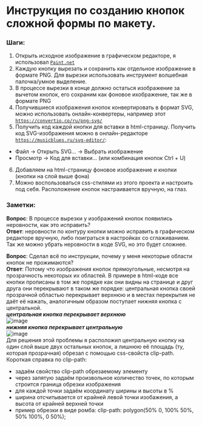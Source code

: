 # Инструкция по созданию кнопок сложной формы по макету.

### Шаги:
1) Открыть исходное изображение в графическом редакторе, я использовал [`Paint.net`](https://paintnet.ru)
2) Каждую кнопку вырезать и сохранить как отдельное изображение в формате PNG. Для вырезки использовать инструмент волшебная палочка/умное выделение.
3) В процессе вырезки в конце должно остаться изображение за вычетом кнопок, его сохраним как фоновое ихображение, так же в формате PNG
4) Получившиеся изображения кнопок конвертировать в формат SVG, можно использовать онлайн-конвертеры, например этот [`https://convertio.co/ru/png-svg/`](https://convertio.co/ru/png-svg/)
5) Получить код каждой кнопки для вставки в html-страницу. Получить код SVG-изображения можно в онлайн-редакторе [`https://musicblues.ru/svg-editor/`](https://musicblues.ru/svg-editor/):
- Файл -> Открыть SVG... -> Выбрать изображение
- Просмотр -> Код для вставки... (или комбинация кнопок Ctrl + U)
6) Добавляем на html-страницу фоновое изображение и кнопки (кнопки на слой выше фона)
7) Можно воспользоваться css-стилями из этого проекта и настроить под себя. Расположение кнопок настраивается вручную, на глаз.

### Заметки:<br>
<b>Вопрос</b>: В процессе вырезки у изображений кнопок появились неровности, как это исправить?<br>
<b>Ответ</b>: неровности по контуру кнопки можно исправить в графическом редакторе вручную, либо поиграться в настройках со сглаживанием. Так же можно убрать неровности в коде SVG, но это будет сложнее.

<b>Вопрос</b>: Сделал всё по инструкции, почему у меня некоторые области кнопок не прожимаются?<br>
<b>Ответ</b>: Потому что изображения кнопок прямоугольные, несмотря на прозрачность некоторых их областей. В примере в html-коде все кнопки прописаны в том же порядке как они видны на странице и друг друга они перекрывают в таком же порядке: центральная кнопка своей прозрачной областью перекрывает верхнюю и в местах перекрытия не даёт её нажать, аналогичным образом поступает нижняя кнопка с центральной.<br>
<i><b>центральная кнопка перекрывает верхнюю</b></i><br>
![image](https://user-images.githubusercontent.com/82723137/228171746-648ec177-5150-4534-a17c-0540d6366972.png)<br>
<i><b>нижняя кнопка перекрывает центральную</b></i><br>
![image](https://user-images.githubusercontent.com/82723137/228161373-d6e39ca1-873a-4b67-8888-efc2d461f639.png)<br>
Для решения этой проблемы я расположил центральную кнопку на один слой выше двух остальных кнопок, а лишнюю её площадь (ту, которая прозрачная) обрезал с помощью css-свойста clip-path.<br>
Короткая справка по clip-path:<br>
- задаём свойство clip-path обрезаемому элементу
- через запятую задаём произвольное количество точек, по которым строится граница обрезки изображения
- для каждой точки задаём координату ширины и высоты в %
- ширина отсчитывается от крайней левой точки изобажения, а высота от крайней верхней точки
- пример обрезки в виде ромба: clip-path: polygon(50% 0, 100% 50%, 50% 100%, 0 50%);
